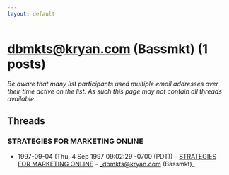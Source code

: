 ```yaml
---
layout: default
---
```


# dbmkts@kryan.com (Bassmkt) (1 posts)

_Be aware that many list participants used multiple email addresses over their time active on the list. As such this page may not contain all threads available._

## Threads

### STRATEGIES FOR MARKETING ONLINE
+ 1997-09-04 (Thu, 4 Sep 1997 09:02:29 -0700 (PDT)) - [STRATEGIES FOR MARKETING ONLINE](/archive/1997/09/2bbc3d93e7a8a4e75a5cbe7ed7b9579eb5648c9746284fae90bd97b5661f6bea) - _dbmkts@kryan.com (Bassmkt)_

